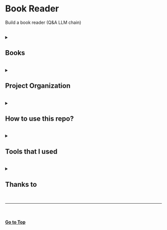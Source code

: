 Book Reader
==============================

Build a book reader (Q&A LLM chain)

<br>

<details>
  <summary> <h2> Books</h2> </summary>
  <li> Time Machine by H. G. Wells
</details>

<br>

<details>
  <summary> <h2> Project Organization</h2> </summary>


    ├── AUTHORS.md
    ├── LICENSE
    ├── README.md
    ├── config
    │   ├── `requirements.txt`: packages
    │   └── `token_access.py`: the file is used to store tokens (remember to add the filename in `.gitignore` file to protect your token) 
    ├── data
    ├── notebooks
    │   ├── `00-book-time-machine_flan_t5_large.ipynb`: using `google/flan-t5-large`
    │   └── `01-book-time-machine-llama2_7B.ipynb`: using `llama2_7B`
    └── model
        └──cache: storing models
</details>

<br>

<details>
  <summary> <h2> How to use this repo?</h2> </summary>



#### 1. Download this repo
```bash
git clone https://github.com/dujm/book-reader.git
```
#### 2. Create a conda environment
```bash
# create an env (here I name it "llm") with a stable Python version (e.g. Python 3.8) 
conda create -n ll python=3.11

# activate env
conda activate llm
```
#### 3. Install Python packages
```python
pip install -r ./config/requirements.txt
```

#### 4. Install Jupyterlab
 * if you want to use jupyterlab (alternatively, you can use `jupyter notebook`)
```bash
conda install -c conda-forge jupyterlab

# add conda environment to jupyter lab
conda install ipykernel
ipython kernel install --user --name=llm

# open jupyter lab
jupyter lab
```

#### 5. Set up Ollama (optional)
 * Ollama is used in `notebooks/01-book-time-machine-llama2_7B.ipynb`
 * Below is for MacOS. Find more instructions on [Ollama](https://github.com/ollama/ollama) if you use other operating systems.

##### 5.1 First-time using Ollma (for Mac users)
 * [Download file from Ollama website](https://ollama.ai/download)
 * Open Ollama app
 * Select a model from [Model library](https://github.com/ollama/ollama). Here I select the `llama2` model
 * Download the `llama2` model in the terminal
```sh
# pull llama2 model (this may take a while)
ollama pull llama2
```

##### 5.2 For future use of Ollama 
 * Open Ollama app


#### 6. Run notebooks
Go to `notebooks/`

</details>

<br>

<details>
  <summary> <h2> Tools that I used</h2> </summary>

 * [Chroma vector database](https://github.com/chroma-core/chroma)
 * [HuggingFacePipeline](https://python.langchain.com/docs/integrations/llms/huggingface_pipelines)
 * [Langchain](https://github.com/langchain-ai/langchain)
 * [Ollama](https://github.com/ollama/ollama)
 * [SentenceTransformers](https://github.com/UKPLab/sentence-transformers)
</details>

<br>

 <details>
  <summary> <h2> Thanks to</h2> </summary>

 * [Project Gutenberg](https://www.gutenberg.org/)
 * [Databricks](https://www.edx.org/learn/computer-science/databricks-large-language-models-application-through-production)
</details>

<br>

---
<br>

#### [Go to Top](#TOP)